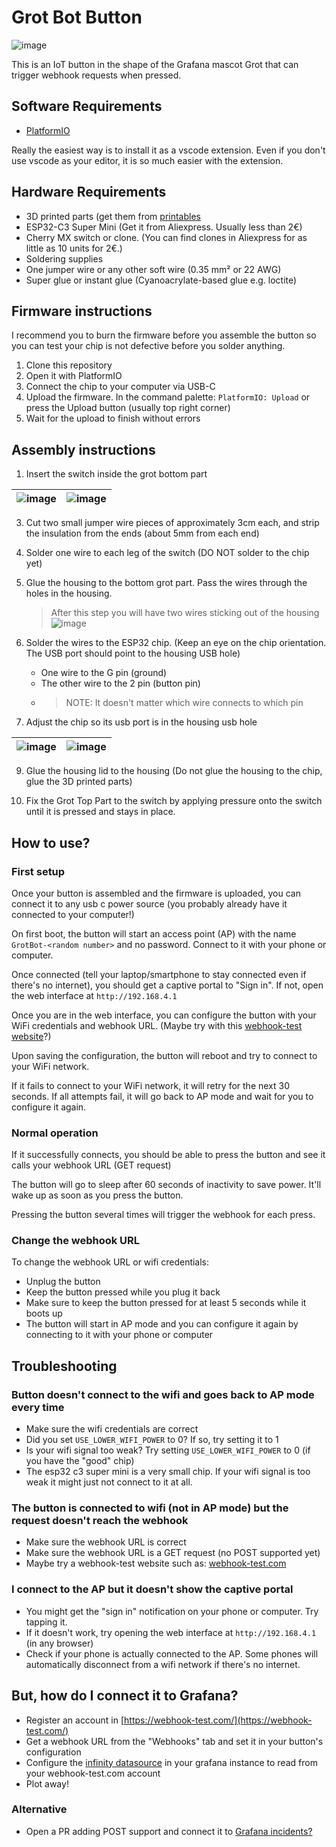 # Grot Bot Button

![image](https://github.com/user-attachments/assets/6e0f7b63-a4a8-4458-9a7a-c8dd2a16f3c4)


This is an IoT button in the shape of the Grafana mascot Grot that can trigger webhook requests when pressed.

## Software Requirements

- [PlatformIO](https://platformio.org)

Really the easiest way is to install it as a vscode extension. Even if you don't use vscode as your editor, it is so much easier with the extension.

## Hardware Requirements

- 3D printed parts (get them from [printables](https://www.printables.com/model/1297820-grafana-grot-button-iot-button)
- ESP32-C3 Super Mini (Get it from Aliexpress. Usually less than 2€)
- Cherry MX switch or clone. (You can find clones in Aliexpress for as little as 10 units for 2€.)
- Soldering supplies
- One jumper wire or any other soft wire (0.35 mm² or 22 AWG)
- Super glue or instant glue (Cyanoacrylate-based glue e.g. loctite)

## Firmware instructions

I recommend you to burn the firmware before you assemble the button so you can test your chip is not defective before you solder anything.

1. Clone this repository
2. Open it with PlatformIO
3. Connect the chip to your computer via USB-C 
4. Upload the firmware. In the command palette: `PlatformIO: Upload` or press the Upload button (usually top right corner)
5. Wait for the upload to finish without errors

## Assembly instructions

1. Insert the switch inside the grot bottom part

| ![image](https://github.com/user-attachments/assets/94e51ea0-0715-4f64-a787-8cabbb2c815b) | ![image](https://github.com/user-attachments/assets/acaf4814-3f49-4a78-b822-a846c7f5cdb7) |
|---|---|
   
3. Cut two small jumper wire pieces of approximately 3cm each, and strip the insulation from the ends (about 5mm from each end)

4. Solder one wire to each leg of the switch (DO NOT solder to the chip yet)

5. Glue the housing to the bottom grot part. Pass the wires through the holes in the housing.

   > After this step you will have two wires sticking out of the housing
![image](https://github.com/user-attachments/assets/2c4e9f2f-3737-4b94-8e1a-2d6951d1e62e)


6. Solder the wires to the ESP32 chip. (Keep an eye on the chip orientation. The USB port should point to the housing USB hole)
    * One wire to the G pin (ground)
    * The other wire to the 2 pin (button pin)
    * > NOTE: It doesn't matter which wire connects to which pin

7. Adjust the chip so its usb port is in the housing usb hole


| ![image](https://github.com/user-attachments/assets/317985f8-51fe-4a14-a6e3-b7d150e5029b) | ![image](https://github.com/user-attachments/assets/e656e9c1-7d11-41b8-9404-16c3fff2eafc) |
|---|---|
   


9. Glue the housing lid to the housing (Do not glue the housing to the chip, glue the 3D printed parts)

10. Fix the Grot Top Part to the switch by applying pressure onto the switch until it is pressed and stays in place. 

## How to use?

### First setup 
Once your button is assembled and the firmware is uploaded, you can connect it to any usb c power source (you probably already have it connected to your computer!)

On first boot, the button will start an access point (AP) with the name `GrotBot-<random number>` and no password. Connect to it with your phone or computer.

Once connected (tell your laptop/smartphone to stay connected even if there's no internet), you should get a captive portal to "Sign in". If not, open the web interface at `http://192.168.4.1`

Once you are in the web interface, you can configure the button with your WiFi credentials and webhook URL. (Maybe try with this [webhook-test website](https://webhook-test.com/)?)

Upon saving the configuration, the button will reboot and try to connect to your WiFi network.

If it fails to connect to your WiFi network, it will retry for the next 30 seconds. If all attempts fail, it will go back to AP mode and wait for you to configure it again.


### Normal operation

If it successfully connects, you should be able to press the button and see it calls your webhook URL (GET request)

The button will go to sleep after 60 seconds of inactivity to save power. It'll wake up as soon as you press the button.

Pressing the button several times will trigger the webhook for each press.


### Change the webhook URL

To change the webhook URL or wifi credentials:

* Unplug the button
* Keep the button pressed while you plug it back
* Make sure to keep the button pressed for at least 5 seconds while it boots up
* The button will start in AP mode and you can configure it again by connecting to it with your phone or computer

## Troubleshooting

### Button doesn't connect to the wifi and goes back to AP mode every time

* Make sure the wifi credentials are correct
* Did you set `USE_LOWER_WIFI_POWER` to 0? If so, try setting it to 1
* Is your wifi signal too weak? Try setting `USE_LOWER_WIFI_POWER` to 0 (if you have the "good" chip)
* The esp32 c3 super mini is a very small chip. If your wifi signal is too weak it might just not connect to it at all.

### The button is connected to wifi (not in AP mode) but the request doesn't reach the webhook

* Make sure the webhook URL is correct
* Make sure the webhook URL is a GET request (no POST supported yet)
* Maybe try a webhook-test website such as: [webhook-test.com](https://webhook-test.com/)

### I connect to the AP but it doesn't show the captive portal

* You might get the "sign in" notification on your phone or computer. Try tapping it.
* If it doesn't work, try opening the web interface at `http://192.168.4.1` (in any browser)
* Check if your phone is actually connected to the AP. Some phones will automatically disconnect from a wifi network if there's no internet.

## But, how do I connect it to Grafana?

* Register an account in [https://webhook-test.com/](https://webhook-test.com/)
* Get a webhook URL from the "Webhooks" tab and set it in your button's configuration
* Configure the [infinity datasource](https://grafana.com/grafana/plugins/yesoreyeram-infinity-datasource/) in your grafana instance to read from your webhook-test.com account
* Plot away!

### Alternative
 
* Open a PR adding POST support and connect it to [Grafana incidents?](https://grafana.com/docs/grafana-cloud/alerting-and-irm/irm/configure/integrations/webhooks/incoming-webhooks/incident-webhooks/)
